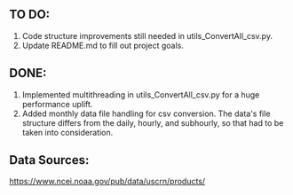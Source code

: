 ## TO DO:
1. Code structure improvements still needed in utils_ConvertAll_csv.py.
2. Update README.md to fill out project goals.

## DONE:
1. Implemented multithreading in utils_ConvertAll_csv.py for a huge performance uplift.
2. Added monthly data file handling for csv conversion. The data's file structure differs from the daily, hourly, and subhourly, so that had to be taken into consideration.

## Data Sources:
https://www.ncei.noaa.gov/pub/data/uscrn/products/
